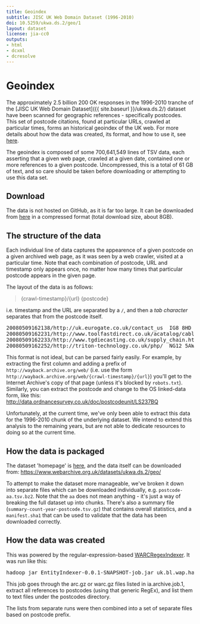 ```yaml
---
title: Geoindex
subtitle: JISC UK Web Domain Dataset (1996-2010)
doi: 10.5259/ukwa.ds.2/geo/1
layout: dataset
license: jia-cc0
outputs:
- html
- dcxml
- dcresolve
---
```


# Geoindex

The approximately 2.5 billion 200 OK responses in the 1996-2010 tranche of the [JISC UK Web Domain Dataset]({{ site.baseurl }}/ukwa.ds.2/) dataset have been scanned for geographic references - specifically postcodes. This set of postcode citations, found at particular URLs, crawled at particular times, forms an historical geoindex of the UK web. For more details about how the data was created, its format, and how to use it, see [here](https://github.com/ukwa/opendata/tree/gh-pages/ukwa.ds.2/geo).

The geoindex is composed of some 700,641,549 lines of TSV data, each asserting that a given web page, crawled at a given date, contained one or more references to a given postcode. Uncompressed, this is a total of 61 GB of text, and so care should be taken before downloading or attempting to use this data set.

Download
--------

The data is not hosted on GitHub, as it is far too large. It can be downloaded from [here](http://www.webarchive.org.uk/datasets/ukwa.ds.2/geo/) in a compressed format (total download size, about 8GB).


The structure of the data
-------------------------

Each individual line of data captures the appearence of a given postcode on a given archived web page, as it was seen by a web crawler, visited at a particular time. Note that each combination of postcode, URL and timestamp only appears once, no matter how many times that particular postcode appears in the given page.

The layout of the data is as follows:

> {crawl-timestamp}/{url} {postcode}

i.e. timestamp and the URL are separated by a `/`, and then a _tab character_ separates that from the postcode itself.

<pre>
20080509162138/http://uk.eurogate.co.uk/contact_us	IG8 8HD
20080509162231/http://www.toolfastdirect.co.uk/acatalog/cable_Reels_and_Extensions_240_Volt.html	ML2 7UR
20080509162233/http://www.tgdiecasting.co.uk/supply_chain.htm	DD3 9DL
20080509162252/http://triton-technology.co.uk/php/	NG12 5AW
</pre>

This format is not ideal, but can be parsed fairly easily. For example, by extracting the first column and adding a prefix 
of `http://wayback.archive.org/web/` (i.e. use the form `http://wayback.archive.org/web/{crawl-timestamp}/{url}`) you'll get to the Internet Archive's copy of that page (unless it's blocked by `robots.txt`). Similarly, you can extract the postcode and change to the OS linked-data form, like this: <http://data.ordnancesurvey.co.uk/doc/postcodeunit/LS237BQ>


Unfortunately, at the current time, we've only been able to extract this data for the 1996-2010 chunk of the underlying dataset. We intend to extend this analysis to the remaining years, but are not able to dedicate resources to doing so at the current time.

How the data is packaged
------------------------

The dataset 'homepage' is [here](http://data.webarchive.org.uk/opendata/ukwa.ds.2/geo/), and the data itself can be downloaded from: <https://www.webarchive.org.uk/datasets/ukwa.ds.2/geo/>

To attempt to make the dataset more manageable, we've broken it down into separate files which can be downloaded individually, e.g. `postcode-aa.tsv.bz2`. Note that the `aa` does not mean anything - it's just a way of breaking the full dataset up into chunks. There's also a summary file (`summary-count-year-postcode.tsv.gz`) that contains overall statistics, and a `manifest.sha1` that can be used to validate that the data has been downloaded correctly.

How the data was created
------------------------

This was powered by the regular-expression-based [WARCRegexIndexer](https://github.com/ukwa/webarchive-discovery/blob/master/warc-hadoop-recordreaders/src/main/java/uk/bl/wa/hadoop/regex/WARCRegexIndexer.java). It was run like this:

<pre>
hadoop jar EntityIndexer-0.0.1-SNAPSHOT-job.jar uk.bl.wap.hadoop.regex.WARCRegexIndexer ia.archives.job.1 postcodes "[A-Z]{1,2}[0-9R][0-9A-Z]? [0-9][ABD-HJLNP-UW-Z]{2}"
</pre>
  
This job goes through the arc.gz or warc.gz files listed in ia.archive.job.1, extract all references to postcodes (using that generic RegEx), and list them to text files under the postcodes directory. 

The lists from separate runs were then combined into a set of separate files based on postcode prefix.

